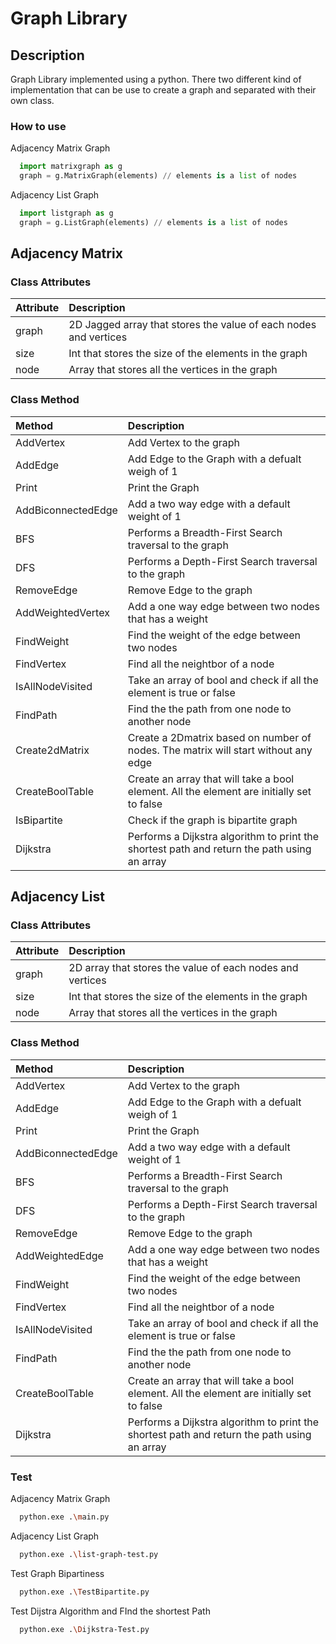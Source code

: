 # Graph Library
## Description
Graph Library implemented using a python. There two different kind of implementation that can be use to create a graph and separated with their own class. <br/>

### How to use
 
 Adjacency Matrix Graph
```python
  import matrixgraph as g
  graph = g.MatrixGraph(elements) // elements is a list of nodes
```

Adjacency List Graph
```python
  import listgraph as g
  graph = g.ListGraph(elements) // elements is a list of nodes
```

  

## Adjacency Matrix

### Class Attributes
| Attribute | Description   |
| :---         |     :---      |
| graph        | 2D Jagged array that stores the value of each nodes and vertices  |
| size         | Int that stores the size of the elements in the graph     |
| node         | Array that stores all the vertices in the graph           |

### Class Method
| Method | Description |
| :---         |     :---      |
| AddVertex | Add Vertex to the graph|
| AddEdge | Add Edge to the Graph with a defualt weigh of 1 |
| Print | Print the Graph|
| AddBiconnectedEdge | Add a two way edge with a default weight of 1 |
| BFS | Performs a Breadth-First Search traversal to the graph |
| DFS | Performs a Depth-First Search traversal to the graph |
| RemoveEdge | Remove Edge to the graph|
| AddWeightedVertex | Add a one way edge between two nodes that has a weight |
| FindWeight | Find the weight of the edge between two nodes |
| FindVertex | Find all the neightbor of a node |
| IsAllNodeVisited | Take an array of bool and check if all the element is true or false |
| FindPath | Find the the path from one node to another node |
| Create2dMatrix | Create a 2Dmatrix based on number of nodes. The matrix will start without any edge |
| CreateBoolTable | Create an array that will take a bool element. All the element are initially set to false |
| IsBipartite | Check if the graph is bipartite graph |
| Dijkstra | Performs a Dijkstra algorithm to print the shortest path and return the path using an array |



## Adjacency List

### Class Attributes
| Attribute | Description   |
| :---         |     :---      |
| graph        | 2D array that stores the value of each nodes and vertices |
| size         | Int that stores the size of the elements in the graph     |
| node         | Array that stores all the vertices in the graph           |

### Class Method
| Method | Description |
| :---         |     :---      |
| AddVertex | Add Vertex to the graph|
| AddEdge | Add Edge to the Graph with a defualt weigh of 1 |x
| Print | Print the Graph|
| AddBiconnectedEdge | Add a two way edge with a default weight of 1 |
| BFS | Performs a Breadth-First Search traversal to the graph |
| DFS | Performs a Depth-First Search traversal to the graph |
| RemoveEdge | Remove Edge to the graph|
| AddWeightedEdge | Add a one way edge between two nodes that has a weight |
| FindWeight | Find the weight of the edge between two nodes |
| FindVertex | Find all the neightbor of a node |
| IsAllNodeVisited | Take an array of bool and check if all the element is true or false |
| FindPath | Find the the path from one node to another node |
| CreateBoolTable | Create an array that will take a bool element. All the element are initially set to false |
| Dijkstra | Performs a Dijkstra algorithm to print the shortest path and return the path using an array |


### Test
Adjacency Matrix Graph
```bash
  python.exe .\main.py
```
Adjacency List Graph
```bash
  python.exe .\list-graph-test.py
```

Test Graph Bipartiness
```bash
  python.exe .\TestBipartite.py  
```

Test Dijstra Algorithm and FInd the shortest Path
```bash
  python.exe .\Dijkstra-Test.py
```
